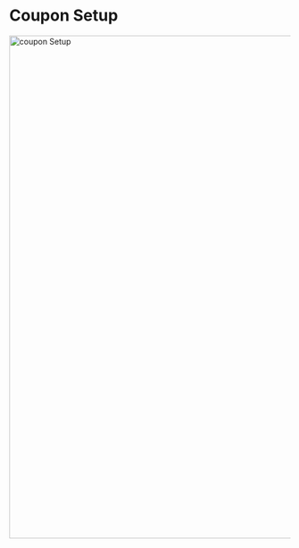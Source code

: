# Coupon Setup

<img src="https://raw.githubusercontent.com/profy-shopify/profy-shopify.github.io/main/assets/page11/coupon_setup.png" alt="coupon Setup" width="900"/>